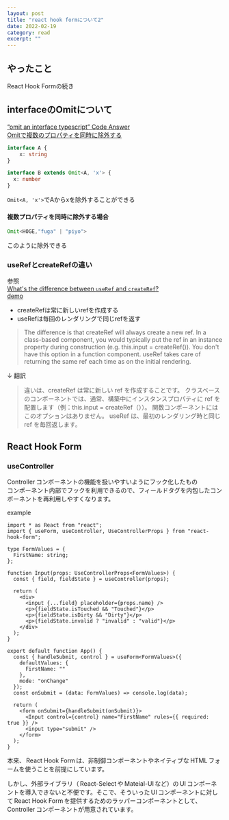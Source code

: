 ```yaml
---
layout: post
title: "react hook formについて2" 
date: 2022-02-19 
category: read 
excerpt: ""
---
```


## やったこと
React Hook Formの続き

## interfaceのOmitについて
[“omit an interface typescript” Code Answer](https://www.codegrepper.com/code-examples/typescript/omit+an+interface+typescript)  
[Omitで複数のプロパティを同時に除外する](https://qiita.com/xx2xyyy/items/226319f4239016676bea)  

```ts
interface A {
    x: string
}

interface B extends Omit<A, 'x'> {
  x: number
}
```

`Omit<A, 'x'>`でAからxを除外することができる  

#### 複数プロパティを同時に除外する場合
```ts
Omit<HOGE,"fuga" | "piyo">
```
このように除外できる  

### useRefとcreateRefの違い
参照  
[What's the difference between `useRef` and `createRef`?](https://stackoverflow.com/questions/54620698/whats-the-difference-between-useref-and-createref)  
[demo](https://codesandbox.io/s/1rvwnj71x3?file=/src/index.js)  

- createRefは常に新しいrefを作成する  
- useRefは毎回のレンダリングで同じrefを返す  

> The difference is that createRef will always create a new ref. In a class-based component, you would typically put the ref in an instance property during construction (e.g. this.input = createRef()). You don't have this option in a function component. useRef takes care of returning the same ref each time as on the initial rendering.

↓ 翻訳

> 違いは、createRef は常に新しい ref を作成することです。 クラスベースのコンポーネントでは、通常、構築中にインスタンスプロパティに ref を配置します（例：this.input = createRef（））。 関数コンポーネントにはこのオプションはありません。 useRef は、最初のレンダリング時と同じ ref を毎回返します。

## React Hook Form
### useController 
Controller コンポーネントの機能を扱いやすいようにフック化したもの  
コンポーネント内部でフックを利用できるので、フィールドタグを内包したコンポーネントを再利用しやすくなります。

example  
```tsx
import * as React from "react";
import { useForm, useController, UseControllerProps } from "react-hook-form";

type FormValues = {
  FirstName: string;
};

function Input(props: UseControllerProps<FormValues>) {
  const { field, fieldState } = useController(props);

  return (
    <div>
      <input {...field} placeholder={props.name} />
      <p>{fieldState.isTouched && "Touched"}</p>
      <p>{fieldState.isDirty && "Dirty"}</p>
      <p>{fieldState.invalid ? "invalid" : "valid"}</p>
    </div>
  );
}

export default function App() {
  const { handleSubmit, control } = useForm<FormValues>({
    defaultValues: {
      FirstName: ""
    },
    mode: "onChange"
  });
  const onSubmit = (data: FormValues) => console.log(data);

  return (
    <form onSubmit={handleSubmit(onSubmit)}>
      <Input control={control} name="FirstName" rules={{ required: true }} />
      <input type="submit" />
    </form>
  );
}
```

本来、 React Hook Form は、非制御コンポーネントやネイティブな HTML フォームを使うことを前提にしています。

しかし、外部ライブラリ（ React-Select や Mateial-UI など）の UI コンポーネントを導入できないと不便です。そこで、そういった UI コンポーネントに対して React Hook Form を提供するためのラッパーコンポーネントとして、 Controller コンポーネントが用意されています。  





